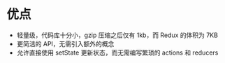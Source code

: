 # 优点

* 轻量级，代码库十分小，gzip 压缩之后仅有 1kb，而 Redux 的体积为 7KB
* 更简洁的 API，无需引入额外的概念
* 允许直接使用 setState 更新状态，而无需编写繁琐的 actions 和 reducers

